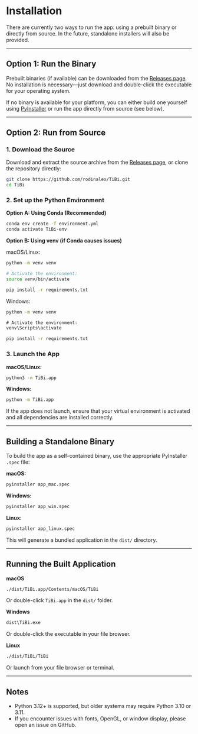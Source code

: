# Installation

There are currently two ways to run the app: using a prebuilt binary or directly from source. In the future, standalone installers will also be provided.

---

## Option 1: Run the Binary

Prebuilt binaries (if available) can be downloaded from the [Releases page](https://github.com/rodinalex/TiBi/releases). No installation is necessary—just download and double-click the executable for your operating system.

If no binary is available for your platform, you can either build one yourself using [PyInstaller](https://www.pyinstaller.org/) or run the app directly from source (see below).

---

## Option 2: Run from Source

### 1. Download the Source

Download and extract the source archive from the [Releases page](https://github.com/rodinalex/TiBi/releases), or clone the repository directly:

```bash
git clone https://github.com/rodinalex/TiBi.git
cd TiBi
```

### 2. Set up the Python Environment

**Option A: Using Conda (Recommended)**

```bash
conda env create -f environment.yml
conda activate TiBi-env
```

**Option B: Using venv (if Conda causes issues)**

macOS/Linux:

```bash
python -m venv venv

# Activate the environment:
source venv/bin/activate

pip install -r requirements.txt
```

Windows:

```cmd
python -m venv venv

# Activate the environment:
venv\Scripts\activate

pip install -r requirements.txt
```

### 3. Launch the App

**macOS/Linux:**
```bash
python3 -m TiBi.app
```

**Windows:**
```cmd
python -m TiBi.app
```
If the app does not launch, ensure that your virtual environment is activated and all dependencies are installed correctly.

---

## Building a Standalone Binary

To build the app as a self-contained binary, use the appropriate PyInstaller `.spec` file:

**macOS:**
```bash
pyinstaller app_mac.spec
```

**Windows:**
```cmd
pyinstaller app_win.spec
```

**Linux:**
```bash
pyinstaller app_linux.spec
```

This will generate a bundled application in the `dist/` directory.

---

## Running the Built Application

**macOS**
```bash
./dist/TiBi.app/Contents/macOS/TiBi
```
Or double-click `TiBi.app` in the `dist/` folder.

**Windows**
```cmd
dist\TiBi.exe
```
Or double-click the executable in your file browser.

**Linux**
```bash
./dist/TiBi/TiBi
```
Or launch from your file browser or terminal.

---

## Notes

* Python 3.12+ is supported, but older systems may require Python 3.10 or 3.11.
* If you encounter issues with fonts, OpenGL, or window display, please open an issue on GitHub.